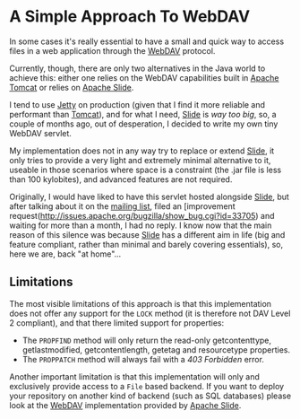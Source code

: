 # A Simple Approach To WebDAV #

In some cases it's really essential to have a small and quick way to access
files in a web application through the
[WebDAV](http://www.rfc-editor.org/rfc/rfc2518.txt) protocol.

Currently, though, there are only two alternatives in the Java world to achieve this: either one relies on the WebDAV capabilities built in [Apache Tomcat](http://jakarta.apache.org/tomcat/) or relies on [Apache Slide](http://jakarta.apache.org/slide/).

I tend to use [Jetty](http://jetty.mortbay.org/) on production (given that I find it more reliable and performant than [Tomcat](http://jakarta.apache.org/tomcat/)), and for what I need, [Slide](http://jakarta.apache.org/slide/) is _way too big_, so, a couple of months ago, out of desperation, I decided to write my own tiny WebDAV servlet.

My implementation does not in any way try to replace or extend [Slide](http://jakarta.apache.org/slide/), it only tries to provide a very light and extremely minimal alternative to it, useable in those scenarios where space is a constraint (the .jar file is less than 100 kylobites), and advanced features are not required.

Originally, I would have liked to have this servlet hosted alongside [Slide](http://jakarta.apache.org/slide/), but after talking about it on the [mailing list](http://marc.theaimsgroup.com/?t=110892078700004&r=1&w=2), filed an [improvement request(http://issues.apache.org/bugzilla/show_bug.cgi?id=33705) and waiting for more than a month, I had no reply. I know now that the main reason of this silence was because [Slide](http://jakarta.apache.org/slide/) has a different aim in life (big and feature compliant, rather than minimal and barely covering essentials), so, here we are, back "at home"...

## Limitations ##

The most visible limitations of this approach is that this implementation does not offer any support for the `LOCK` method (it is therefore not DAV Level 2 compliant), and that there limited support for properties:

* The `PROPFIND` method will only return the read-only getcontenttype, getlastmodified, getcontentlength, getetag and resourcetype properties.
* The `PROPPATCH` method will always fail with a _403 Forbidden_ error.

Another important limitation is that this implementation will only and exclusively provide access to a `File` based backend. If you want to deploy your repository on another kind of backend (such as SQL databases) please look at the [WebDAV](http://www.rfc-editor.org/rfc/rfc2518.txt) implementation provided by [Apache Slide](http://jakarta.apache.org/slide/).


